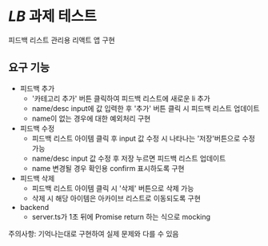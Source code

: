 # *LB* 과제 테스트
피드백 리스트 관리용 리액트 앱 구현
## 요구 기능
- 피드백 추가
    - '카테고리 추가' 버튼 클릭하여 피드백 리스트에 새로운 li 추가
    - name/desc input에 값 입력한 후 '추가' 버튼 클릭 시 피드백 리스트 업데이트
    - name이 없는 경우에 대한 예외처리 구현
- 피드백 수정
    - 피드백 리스트 아이템 클릭 후 input 값 수정 시 나타나는 '저장'버튼으로  수정 가능
    - name/desc input 값 수정 후 저장 누르면 피드백 리스트 업데이트
    - name 변경될 경우 확인용 confirm 표시하도록 구현
- 피드백 삭제
    - 피드백 리스트 아이템 클릭 시 '삭제' 버튼으로 삭제 가능
    - 삭제 시 해당 아이템은 아카이브 리스트로 이동되도록 구현
- backend
    - server.ts가 1초 뒤에 Promise return 하는 식으로 mocking
  
주의사항: 기억나는대로 구현하여 실제 문제와 다를 수 있음
